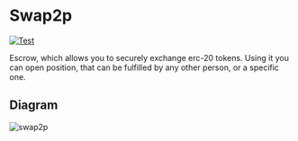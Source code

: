 # Swap2p

[![Test](https://github.com/Pod-Box/swap2p-contracts/actions/workflows/test.yml/badge.svg)](https://github.com/Pod-Box/swap2p-contracts/actions/workflows/test.yml)

Escrow, which allows you to securely exchange erc-20 tokens. Using it you can open position, that can be fulfilled by any other person, or a specific one.

## Diagram

![swap2p](https://github.com/Pod-Box/swap2p/blob/main/swap2p_diagram.png)